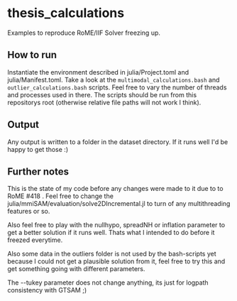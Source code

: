 # thesis_calculations

Examples to reproduce RoME/IIF Solver freezing up.

## How to run

Instantiate the environment described in julia/Project.toml and julia/Manifest.toml.
Take a look at the `multimodal_calculations.bash` and `outlier_calculations.bash` scripts. Feel free to vary the number of threads and processes used in there.
The scripts should be run from this repositorys root (otherwise relative file paths will not work I think).

## Output

Any output is written to a folder in the dataset directory. If it runs well I'd be happy to get those :)

## Further notes

This is the state of my code before any changes were made to it due to to RoME #418 . Feel free to change the julia/mmiSAM/evaluation/solve2DIncremental.jl to turn of any multithreading features or so.

Also feel free to play with the nullhypo, spreadNH or inflation parameter to get a better solution if it runs well. Thats what I intended to do before it freezed everytime.

Also some data in the outliers folder is not used by the bash-scripts yet because I could not get a plausible solution from it, feel free to try this and get something going with different parameters.

The --tukey parameter does not change anything, its just for logpath consistency with GTSAM ;) 
